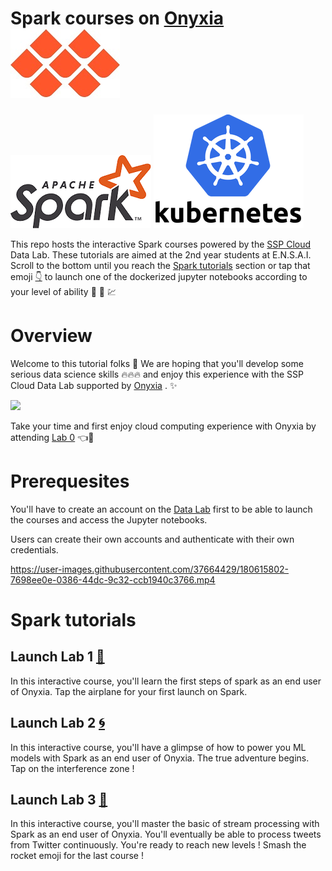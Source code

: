 # Spark courses on [Onyxia](https://www.onyxia.sh/)           [![](First-steps-with-cloud-computing/img/Onyxia.png)](https://www.onyxia.sh/) 
[![](First-steps-with-cloud-computing/img/Apache_Spark_logo.png)](https://spark.apache.org/)  [![](First-steps-with-cloud-computing/img/kuberneteslogo.png)](https://kubernetes.io/docs/home/)

This repo hosts the interactive Spark courses powered by the [SSP Cloud](https://datalab.sspcloud.fr/home) Data Lab. These tutorials are aimed at the 2nd year students at E.N.S.A.I.
Scroll to the bottom until you reach the [Spark tutorials](#spark-tutorials) section or tap that emoji [:point_down:](#spark-tutorials) to launch one of the dockerized jupyter notebooks according to your level of ability :mechanical_arm: :brain: :chart:

# Overview

Welcome to this tutorial folks :rainbow: 
We are hoping that you'll develop some serious data science skills :fire::fire::fire:  and enjoy this experience with the SSP Cloud Data Lab supported by [Onyxia](https://github.com/InseeFrLab/onyxia-web) . :sparkles:

[![](https://user-images.githubusercontent.com/37664429/180615611-708972a5-0d61-480b-9e93-4f1c87005168.gif)](https://datalab.sspcloud.fr/home)

Take your time and first enjoy cloud computing experience with Onyxia by attending [Lab 0](https://github.com/TheAIWizard/Hands-on-Spark-Lab/blob/main/First-steps-with-cloud-computing/First-steps-with-cloud-computing.md) :point_left::seat: 

# Prerequesites

You'll have to create an account on the [Data Lab](https://datalab.sspcloud.fr/home) first to be able to launch the courses and access the Jupyter notebooks.

Users can create their own accounts and authenticate with their own credentials.

https://user-images.githubusercontent.com/37664429/180615802-7698ee0e-0386-44dc-9c32-ccb1940c3766.mp4

# Spark tutorials

## Launch Lab 1 [:flight_departure:](https://datalab.sspcloud.fr/launcher/inseefrlab-helm-charts-datascience/jupyter?autoLaunch=true&kubernetes.role=%C2%ABadmin%C2%BB&init.personalInit=%C2%ABhttps%3A%2F%2Fraw.githubusercontent.com%2FTheAIWizard%2FHands-on-Spark-Lab%2Fmain%2Finit_jupyter_lab_1.sh%C2%BB&security.allowlist.enabled=false&spark.sparkui=true) 

In this interactive course, you'll learn the first steps of spark as an end user of Onyxia.
Tap the airplane for your first launch on Spark. 

## Launch Lab 2 [:cyclone:](https://datalab.sspcloud.fr/launcher/inseefrlab-helm-charts-datascience/jupyter?autoLaunch=true&kubernetes.role=%C2%ABadmin%C2%BB&init.personalInit=%C2%ABhttps%3A%2F%2Fraw.githubusercontent.com%2FTheAIWizard%2FHands-on-Spark-Lab%2Fmain%2Finit_jupyter_lab_2.sh%C2%BB&security.allowlist.enabled=false&spark.sparkui=true) 

In this interactive course, you'll have a glimpse of how to power you ML models with Spark as an end user of Onyxia.
The true adventure begins. Tap on the interference zone !

## Launch Lab 3 [:rocket:](https://datalab.sspcloud.fr/launcher/inseefrlab-helm-charts-datascience/jupyter?autoLaunch=true&kubernetes.role=%C2%ABadmin%C2%BB&init.personalInit=%C2%ABhttps%3A%2F%2Fraw.githubusercontent.com%2FTheAIWizard%2FHands-on-Spark-Lab%2Fmain%2Finit_jupyter_lab_3.sh%C2%BB&security.allowlist.enabled=false&spark.sparkui=true) 

In this interactive course, you'll master the basic of stream processing with Spark as an end user of Onyxia.
You'll eventually be able to process tweets from Twitter continuously.
You're ready to reach new levels ! Smash the rocket emoji for the last course !

